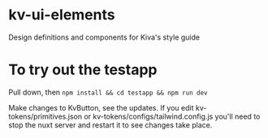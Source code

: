 # kv-ui-elements
Design definitions and components for Kiva's style guide

# To try out the testapp
Pull down, then 
```npm install && cd testapp && npm run dev```

Make changes to KvButton, see the updates. If you edit kv-tokens/primitives.json or kv-tokens/configs/tailwind.config.js you'll need to stop the nuxt server and restart it to see changes take place.
